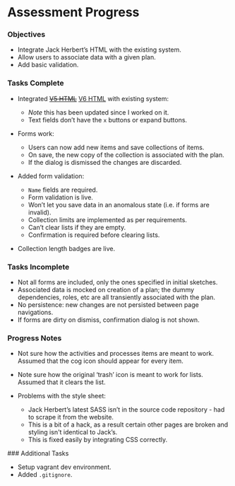 
# Assessment Progress

### Objectives

- Integrate Jack Herbert’s HTML with the existing system.
- Allow users to associate data with a given plan.
- Add basic validation.

### Tasks Complete

- Integrated <strike>[V5 HTML](http://clients.jackherbert.com/resilify/v5/core-system.html)</strike> [V6 HTML](http://clients.jackherbert.com/resilify/v6/core-system.html) with existing system:

	- _Note_ this has been updated since I worked on it.
	- Text fields don’t have the `x` buttons or expand buttons.

- Forms work:

	- Users can now add new items and save collections of items.
	- On save, the new copy of the collection is associated with the plan.
	- If the dialog is dismissed the changes are discarded.

- Added form validation:

	- `Name` fields are required.
	- Form validation is live.
	- Won’t let you save data in an anomalous state (i.e. if forms are invalid).
	- Collection limits are implemented as per requirements.
	- Can’t clear lists if they are empty.
	- Confirmation is required before clearing lists.

- Collection length badges are live.

### Tasks Incomplete

- Not all forms are included, only the ones specified in initial sketches.
- Associated data is mocked on creation of a plan; the dummy dependencies, roles, etc are all transiently associated with the plan.
- No persistence: new changes are not persisted between page navigations.
- If forms are dirty on dismiss, confirmation dialog is not shown.

### Progress Notes

- Not sure how the activities and processes items are meant to work. Assumed that the cog icon should appear for every item.
- Note sure how the original ‘trash’ icon is meant to work for lists. Assumed that it clears the list.
- Problems with the style sheet:

	- Jack Herbert’s latest SASS isn’t in the source code repository - had to scrape it from the website.
	- This is a bit of a hack, as a result certain other pages are broken and styling isn't identical to Jack’s.
	- This is fixed easily by integrating CSS correctly.

### Additional Tasks

- Setup vagrant dev environment.
- Added `.gitignore`.
